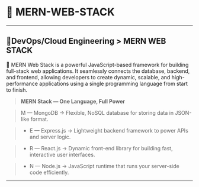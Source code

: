 # 🍃 MERN-WEB-STACK
---
## 🎯**DevOps/Cloud Engineering > MERN WEB STACK**
📌 MERN Web Stack is a powerful JavaScript-based framework for building full-stack web applications. It seamlessly connects the database, backend, and frontend, allowing developers to create dynamic, scalable, and high-performance applications using a single programming language from start to finish.

> **MERN Stack — One Language, Full Power**

> M — MongoDB → Flexible, NoSQL database for storing data in JSON-like format.

> * E — Express.js → Lightweight backend framework to power APIs and server logic.

>  - R — React.js → Dynamic front-end library for building fast, interactive user interfaces.

>   + N — Node.js → JavaScript runtime that runs your server-side code efficiently.


---

